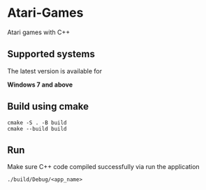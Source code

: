 # Atari-Games
Atari games with C++

## Supported systems

The latest version is available for

  **Windows 7 and above**
## Build using cmake
```
cmake -S . -B build
cmake --build build
```

## Run
Make sure C++ code compiled successfully via run the application
```
./build/Debug/<app_name>
```
